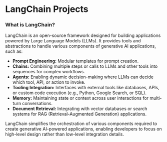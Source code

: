 # LangChain Projects

### What is LangChain?
LangChain is an open-source framework designed for building applications powered by Large Language Models (LLMs). It provides tools and abstractions to handle various components of generative AI applications, such as:

- **Prompt Engineering:** Modular templates for prompt creation.
- **Chains:** Combining multiple steps or calls to LLMs and other tools into sequences for complex workflows.
- **Agents:** Enabling dynamic decision-making where LLMs can decide which tool, API, or action to invoke.
- **Tooling Integration:** Interfaces with external tools like databases, APIs, or custom code execution (e.g., Python, Google Search, or SQL).
- **Memory:** Maintaining state or context across user interactions for multi-turn conversations.
- **Document Retrieval:** Integrating with vector databases or search systems for RAG (Retrieval-Augmented Generation) applications.

LangChain simplifies the orchestration of various components required to create generative AI-powered applications, enabling developers to focus on high-level design rather than low-level integration details.
